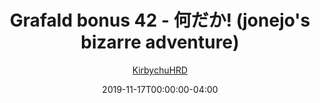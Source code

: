 ---
title: "Grafald bonus 42 - 何だか! (jonejo's bizarre adventure)"
type: "image"
date: 2019-11-17T00:00:00-04:00
draft: false
categories: ["Grafald"]
image_path: "../img/2019/bonus_42.png"
alt_text: ""
author: "[KirbychuHRD](https://cohost.org/KirbychuHRD)"
---